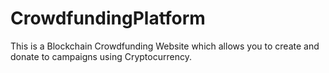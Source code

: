 # CrowdfundingPlatform
This is a Blockchain Crowdfunding Website which allows you to create and donate to campaigns using Cryptocurrency.
